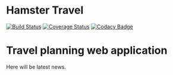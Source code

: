 Hamster Travel
==============

[![Build Status](https://travis-ci.org/altmer/hamster-travel.svg?branch=master)](https://travis-ci.org/altmer/hamster-travel)
[![Coverage Status](https://coveralls.io/repos/altmer/hamster-travel/badge.svg?branch=master)](https://coveralls.io/r/altmer/hamster-travel?branch=master)
[![Codacy Badge](https://api.codacy.com/project/badge/Grade/d914b00a63a9403b84445c4e7eafbfd1)](https://www.codacy.com/app/igendou/hamster-travel?utm_source=github.com&amp;utm_medium=referral&amp;utm_content=altmer/hamster-travel&amp;utm_campaign=Badge_Grade)

# Travel planning web application

Here will be latest news.
